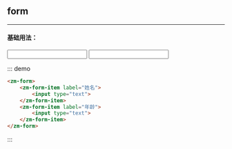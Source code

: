 ## form
---

#### 基础用法：
<zm-form>
    <zm-form-item label="姓名">
        <input type="text">
    </zm-form-item>
    <zm-form-item label="年龄">
        <input type="text">
    </zm-form-item>
</zm-form>

::: demo
```html
<zm-form>
    <zm-form-item label="姓名">
        <input type="text">
    </zm-form-item>
    <zm-form-item label="年龄">
        <input type="text">
    </zm-form-item>
</zm-form>
```
:::